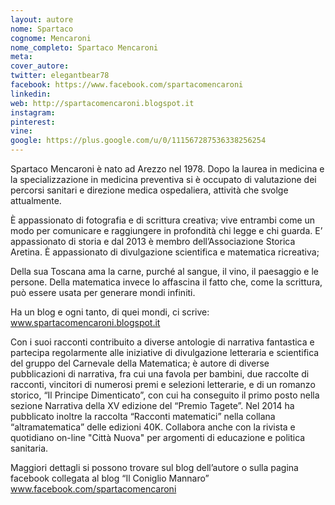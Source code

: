 ```yaml
---
layout: autore
nome: Spartaco
cognome: Mencaroni
nome_completo: Spartaco Mencaroni
meta:
cover_autore:
twitter: elegantbear78
facebook: https://www.facebook.com/spartacomencaroni
linkedin:
web: http://spartacomencaroni.blogspot.it
instagram:
pinterest:
vine:
google: https://plus.google.com/u/0/111567287536338256254
---
```


Spartaco Mencaroni è nato ad Arezzo nel 1978. Dopo la laurea in medicina e la specializzazione in medicina preventiva si è occupato di valutazione dei percorsi sanitari e direzione medica ospedaliera, attività che svolge attualmente.

È appassionato di fotografia e di scrittura creativa; vive entrambi come un modo per comunicare e raggiungere in profondità chi legge e chi guarda. E’ appassionato di storia e dal 2013 è membro dell’Associazione Storica Aretina. È appassionato di divulgazione scientifica e matematica ricreativa;

Della sua Toscana ama la carne, purché al sangue, il vino, il paesaggio e le persone. Della matematica invece lo affascina il fatto che, come la scrittura, può essere usata per generare mondi infiniti.

Ha un blog e ogni tanto, di quei mondi, ci scrive: <a href="http://www.spartacomencaroni.blogspot.it">www.spartacomencaroni.blogspot.it</a>

Con i suoi racconti contribuito a diverse antologie di narrativa fantastica e partecipa regolarmente alle iniziative di divulgazione letteraria e scientifica del gruppo del Carnevale della Matematica; è autore di diverse pubblicazioni di narrativa, fra cui una favola per bambini, due raccolte di racconti, vincitori di numerosi premi e selezioni letterarie, e di un romanzo storico, “Il Principe Dimenticato”, con cui ha conseguito il primo posto nella sezione Narrativa della XV edizione del “Premio Tagete”. Nel 2014 ha pubblicato inoltre la raccolta “Racconti matematici” nella collana “altramatematica” delle edizioni 40K. Collabora anche con la rivista e quotidiano on-line "Città Nuova" per argomenti di educazione e politica sanitaria.

Maggiori dettagli si possono trovare sul blog dell’autore o sulla pagina facebook collegata al blog “Il Coniglio Mannaro” <a href="http://www.facebook.com/spartacomencaroni">www.facebook.com/spartacomencaroni</a>
